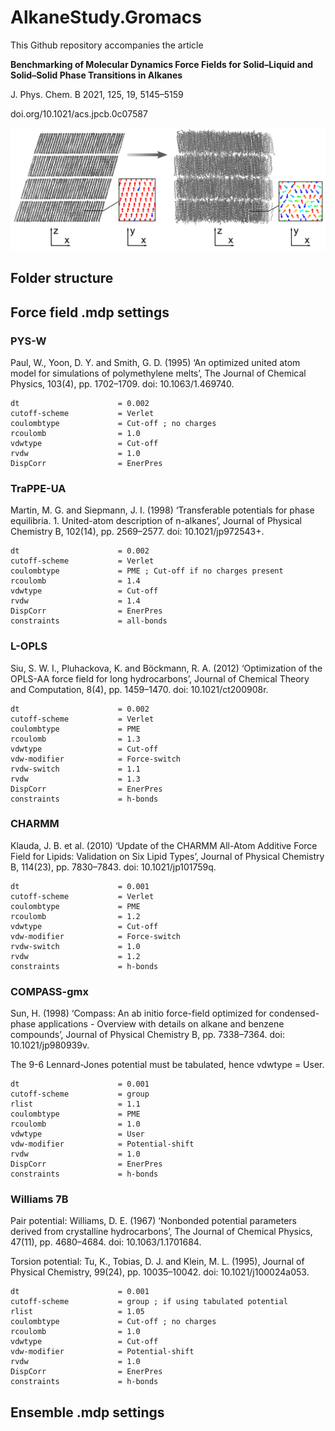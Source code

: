 # AlkaneStudy.Gromacs

This Github repository accompanies the article 

**Benchmarking of Molecular Dynamics Force Fields for Solid–Liquid and Solid–Solid Phase Transitions in Alkanes**

J. Phys. Chem. B 2021, 125, 19, 5145–5159

doi.org/10.1021/acs.jpcb.0c07587

![Graphical Abstract](https://github.com/SB8/AlkaneStudy.Gromacs/blob/master/abstract_graphic_v2.png?raw=true)

## Folder structure


## Force field .mdp settings

### PYS-W
Paul, W., Yoon, D. Y. and Smith, G. D. (1995) ‘An optimized united atom model for simulations of polymethylene melts’, The Journal of Chemical Physics, 103(4), pp. 1702–1709. doi: 10.1063/1.469740.

```
dt                      = 0.002
cutoff-scheme           = Verlet
coulombtype             = Cut-off ; no charges
rcoulomb                = 1.0
vdwtype                 = Cut-off
rvdw                    = 1.0
DispCorr                = EnerPres
```

### TraPPE-UA
Martin, M. G. and Siepmann, J. I. (1998) ‘Transferable potentials for phase equilibria. 1. United-atom description of n-alkanes’, Journal of Physical Chemistry B, 102(14), pp. 2569–2577. doi: 10.1021/jp972543+.

```
dt                      = 0.002
cutoff-scheme           = Verlet
coulombtype             = PME ; Cut-off if no charges present
rcoulomb                = 1.4
vdwtype                 = Cut-off
rvdw                    = 1.4
DispCorr                = EnerPres
constraints             = all-bonds
```
### L-OPLS
Siu, S. W. I., Pluhackova, K. and Böckmann, R. A. (2012) ‘Optimization of the OPLS-AA force field for long hydrocarbons’, Journal of Chemical Theory and Computation, 8(4), pp. 1459–1470. doi: 10.1021/ct200908r.

```
dt                      = 0.002
cutoff-scheme           = Verlet
coulombtype             = PME
rcoulomb                = 1.3
vdwtype                 = Cut-off
vdw-modifier            = Force-switch
rvdw-switch             = 1.1
rvdw                    = 1.3
DispCorr                = EnerPres
constraints             = h-bonds
```
### CHARMM
Klauda, J. B. et al. (2010) ‘Update of the CHARMM All-Atom Additive Force Field for Lipids: Validation on Six Lipid Types’, Journal of Physical Chemistry B, 114(23), pp. 7830–7843. doi: 10.1021/jp101759q.

```
dt                      = 0.001
cutoff-scheme           = Verlet
coulombtype             = PME
rcoulomb                = 1.2
vdwtype                 = Cut-off
vdw-modifier            = Force-switch
rvdw-switch             = 1.0
rvdw                    = 1.2
constraints             = h-bonds
```

### COMPASS-gmx
Sun, H. (1998) ‘Compass: An ab initio force-field optimized for condensed-phase applications - Overview with details on alkane and benzene compounds’, Journal of Physical Chemistry B, pp. 7338–7364. doi: 10.1021/jp980939v.

The 9-6 Lennard-Jones potential must be tabulated, hence vdwtype = User.

```
dt                      = 0.001
cutoff-scheme           = group
rlist                   = 1.1
coulombtype             = PME
rcoulomb                = 1.0
vdwtype                 = User
vdw-modifier            = Potential-shift
rvdw                    = 1.0
DispCorr                = EnerPres
constraints             = h-bonds
```

### Williams 7B

Pair potential: Williams, D. E. (1967) ‘Nonbonded potential parameters derived from crystalline hydrocarbons’, The Journal of Chemical Physics, 47(11), pp. 4680–4684. doi: 10.1063/1.1701684.

Torsion potential: Tu, K., Tobias, D. J. and Klein, M. L. (1995), Journal of Physical Chemistry, 99(24), pp. 10035–10042. doi: 10.1021/j100024a053.

```
dt                      = 0.001
cutoff-scheme           = group ; if using tabulated potential
rlist                   = 1.05
coulombtype             = Cut-off ; no charges
rcoulomb                = 1.0
vdwtype                 = Cut-off
vdw-modifier            = Potential-shift
rvdw                    = 1.0
DispCorr                = EnerPres
constraints             = h-bonds
```

## Ensemble .mdp settings

